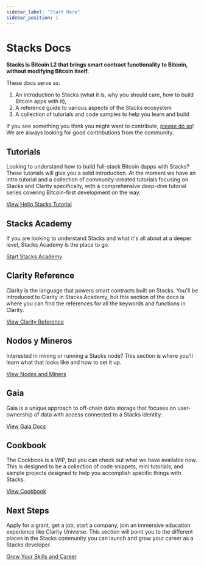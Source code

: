 ```yaml
---
sidebar_label: "Start Here"
sidebar_position: 1
---
```


# Stacks Docs

**Stacks is Bitcoin L2 that brings smart contract functionality to Bitcoin, without modifying Bitcoin itself.**

These docs serve as:

1. An introduction to Stacks (what it is, why you should care, how to build Bitcoin apps with it),
2. A reference guide to various aspects of the Stacks ecosystem
3. A collection of tutorials and code samples to help you learn and build

If you see something you think you might want to contribute, [please do so](/docs/contribute)! We are always looking for good contributions from the community.

## Tutorials

Looking to understand how to build full-stack Bitcoin dapps with Stacks? These tutorials will give you a solid introduction. At the moment we have an intro tutorial and a collection of community-created tutorials focusing on Stacks and Clarity specifically, with a comprehensive deep-dive tutorial series covering Bitcoin-first development on the way.

[View Hello Stacks Tutorial](/docs/tutorials/hello-stacks)

## Stacks Academy

If you are looking to understand Stacks and what it's all about at a deeper level, Stacks Academy is the place to go.

[Start Stacks Academy](/docs/stacks-academy)

## Clarity Reference

Clarity is the language that powers smart contracts built on Stacks. You'll be introduced to Clarity in Stacks Academy, but this section of the docs is where you can find the references for all the keywords and functions in Clarity.

[View Clarity Reference](/docs/clarity)

## Nodos y Mineros

Interested in mining or running a Stacks node? This section is where you'll learn what that looks like and how to set it up.

[View Nodes and Miners](/docs/nodes-and-miners)

## Gaia

Gaia is a unique approach to off-chain data storage that focuses on user-ownership of data with access connected to a Stacks identity.

[View Gaia Docs](/docs/gaia)

## Cookbook

The Cookbook is a WIP, but you can check out what we have available now. This is designed to be a collection of code snippets, mini tutorials, and sample projects designed to help you accomplish specific things with Stacks.

[View Cookbook](/docs/cookbook)

## Next Steps

Apply for a grant, get a job, start a company, join an immersive education experience like Clarity Universe. This section will point you to the different places in the Stacks community you can launch and grow your career as a Stacks developer.

[Grow Your Skills and Career](/docs/next-steps)
